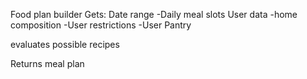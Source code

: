 Food plan builder
Gets:
Date range
    -Daily meal slots
User data
    -home composition
    -User restrictions
    -User Pantry

evaluates possible recipes

Returns meal plan